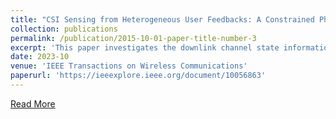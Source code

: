 ```yaml
---
title: "CSI Sensing from Heterogeneous User Feedbacks: A Constrained Phase Retrieval Approach"
collection: publications
permalink: /publication/2015-10-01-paper-title-number-3
excerpt: 'This paper investigates the downlink channel state information (CSI) sensing in 5G heterogeneous networks composed of user equipments (UEs) with different feedback capabilities. We aim to enhance the CSI accuracy of UEs only affording the low-resolution Type-I codebook. While existing works have demonstrated that the task can be accomplished by solving a phase retrieval (PR) formulation based on the feedback of precoding matrix indicator (PMI) and channel quality indicator (CQI), they need many feedback rounds. In this paper, we propose a novel CSI sensing scheme that can significantly reduce the feedback overhead. Our scheme involves a novel parameter dimension reduction design by exploiting the spatial consistency of wireless channels among nearby UEs, and a constrained PR (CPR) formulation that characterizes the feasible region of CSI by the PMI information. To address the computational challenge due to the non-convexity and the large number of constraints of CPR, we develop a two-stage algorithm that firstly identifies and removes inactive constraints, followed by a fast first-order algorithm. The study is further extended to multi-carrier systems. Extensive tests over DeepMIMO and QuaDriGa datasets showcase that our designs greatly outperform existing methods and achieve the high-resolution Type-II codebook performance with a few rounds of feedback.'
date: 2023-10
venue: 'IEEE Transactions on Wireless Communications'
paperurl: 'https://ieeexplore.ieee.org/document/10056863'
---
```



[Read More](https://ieeexplore.ieee.org/document/10056863)

